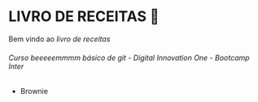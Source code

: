 # LIVRO DE RECEITAS  :cake:

Bem vindo ao *livro de receitas*

###### Curso beeeeemmmm básico de git - Digital Innovation One - Bootcamp Inter

- Brownie

  
  

  

